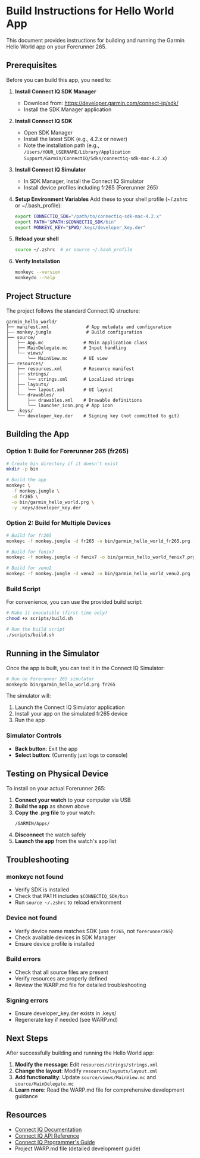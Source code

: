 # Build Instructions for Hello World App

This document provides instructions for building and running the Garmin Hello World app on your Forerunner 265.

## Prerequisites

Before you can build this app, you need to:

1. **Install Connect IQ SDK Manager**
   - Download from: https://developer.garmin.com/connect-iq/sdk/
   - Install the SDK Manager application

2. **Install Connect IQ SDK**
   - Open SDK Manager
   - Install the latest SDK (e.g., 4.2.x or newer)
   - Note the installation path (e.g., `/Users/YOUR_USERNAME/Library/Application Support/Garmin/ConnectIQ/Sdks/connectiq-sdk-mac-4.2.x`)

3. **Install Connect IQ Simulator**
   - In SDK Manager, install the Connect IQ Simulator
   - Install device profiles including fr265 (Forerunner 265)

4. **Setup Environment Variables**
   Add these to your shell profile (~/.zshrc or ~/.bash_profile):
   ```bash
   export CONNECTIQ_SDK="/path/to/connectiq-sdk-mac-4.2.x"
   export PATH="$PATH:$CONNECTIQ_SDK/bin"
   export MONKEYC_KEY="$PWD/.keys/developer_key.der"
   ```

5. **Reload your shell**
   ```bash
   source ~/.zshrc  # or source ~/.bash_profile
   ```

6. **Verify Installation**
   ```bash
   monkeyc --version
   monkeydo --help
   ```

## Project Structure

The project follows the standard Connect IQ structure:

```
garmin_hello_world/
├── manifest.xml              # App metadata and configuration
├── monkey.jungle             # Build configuration
├── source/
│   ├── App.mc               # Main application class
│   ├── MainDelegate.mc      # Input handling
│   └── views/
│       └── MainView.mc      # UI view
├── resources/
│   ├── resources.xml        # Resource manifest
│   ├── strings/
│   │   └── strings.xml      # Localized strings
│   ├── layouts/
│   │   └── layout.xml       # UI layout
│   └── drawables/
│       ├── drawables.xml    # Drawable definitions
│       └── launcher_icon.png # App icon
└── .keys/
    └── developer_key.der    # Signing key (not committed to git)
```

## Building the App

### Option 1: Build for Forerunner 265 (fr265)

```bash
# Create bin directory if it doesn't exist
mkdir -p bin

# Build the app
monkeyc \
  -f monkey.jungle \
  -d fr265 \
  -o bin/garmin_hello_world.prg \
  -y .keys/developer_key.der
```

### Option 2: Build for Multiple Devices

```bash
# Build for fr265
monkeyc -f monkey.jungle -d fr265 -o bin/garmin_hello_world_fr265.prg -y .keys/developer_key.der

# Build for fenix7
monkeyc -f monkey.jungle -d fenix7 -o bin/garmin_hello_world_fenix7.prg -y .keys/developer_key.der

# Build for venu2
monkeyc -f monkey.jungle -d venu2 -o bin/garmin_hello_world_venu2.prg -y .keys/developer_key.der
```

### Build Script

For convenience, you can use the provided build script:

```bash
# Make it executable (first time only)
chmod +x scripts/build.sh

# Run the build script
./scripts/build.sh
```

## Running in the Simulator

Once the app is built, you can test it in the Connect IQ Simulator:

```bash
# Run on Forerunner 265 simulator
monkeydo bin/garmin_hello_world.prg fr265
```

The simulator will:
1. Launch the Connect IQ Simulator application
2. Install your app on the simulated fr265 device
3. Run the app

### Simulator Controls

- **Back button**: Exit the app
- **Select button**: (Currently just logs to console)

## Testing on Physical Device

To install on your actual Forerunner 265:

1. **Connect your watch** to your computer via USB
2. **Build the app** as shown above
3. **Copy the .prg file** to your watch:
   ```
   /GARMIN/Apps/
   ```
4. **Disconnect** the watch safely
5. **Launch the app** from the watch's app list

## Troubleshooting

### monkeyc not found
- Verify SDK is installed
- Check that PATH includes `$CONNECTIQ_SDK/bin`
- Run `source ~/.zshrc` to reload environment

### Device not found
- Verify device name matches SDK (use `fr265`, not `forerunner265`)
- Check available devices in SDK Manager
- Ensure device profile is installed

### Build errors
- Check that all source files are present
- Verify resources are properly defined
- Review the WARP.md file for detailed troubleshooting

### Signing errors
- Ensure developer_key.der exists in .keys/
- Regenerate key if needed (see WARP.md)

## Next Steps

After successfully building and running the Hello World app:

1. **Modify the message**: Edit `resources/strings/strings.xml`
2. **Change the layout**: Modify `resources/layouts/layout.xml`
3. **Add functionality**: Update `source/views/MainView.mc` and `source/MainDelegate.mc`
4. **Learn more**: Read the WARP.md file for comprehensive development guidance

## Resources

- [Connect IQ Documentation](https://developer.garmin.com/connect-iq/overview/)
- [Connect IQ API Reference](https://developer.garmin.com/connect-iq/api-docs/)
- [Connect IQ Programmer's Guide](https://developer.garmin.com/connect-iq/programmers-guide/)
- Project WARP.md file (detailed development guide)
